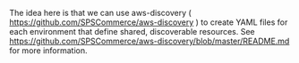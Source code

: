 The idea here is that we can use aws-discovery 
( https://github.com/SPSCommerce/aws-discovery ) 
to create YAML files for each environment that define shared, 
discoverable resources.  See 
https://github.com/SPSCommerce/aws-discovery/blob/master/README.md 
for more information.
